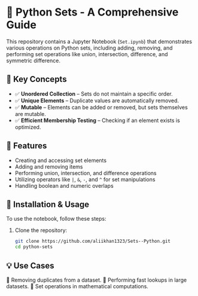 # 📜 Python Sets - A Comprehensive Guide

This repository contains a Jupyter Notebook (`Set.ipynb`) that demonstrates various operations on Python sets, including adding, removing, and performing set operations like union, intersection, difference, and symmetric difference.

## 📌 Key Concepts
- ✅ **Unordered Collection** – Sets do not maintain a specific order.
- ✅ **Unique Elements** – Duplicate values are automatically removed.
- ✅ **Mutable** – Elements can be added or removed, but sets themselves are mutable.
- ✅ **Efficient Membership Testing** – Checking if an element exists is optimized.

## 🚀 Features
- Creating and accessing set elements
- Adding and removing items
- Performing union, intersection, and difference operations
- Utilizing operators like `|`, `&`, `-`, and `^` for set manipulations
- Handling boolean and numeric overlaps

## 🔧 Installation & Usage
To use the notebook, follow these steps:

1. Clone the repository:
   ```bash
   git clone https://github.com/aliikhan1323/Sets--Python.git
   cd python-sets
   ```
## 💡 Use Cases
🔹 Removing duplicates from a dataset.
🔹 Performing fast lookups in large datasets.
🔹 Set operations in mathematical computations.

